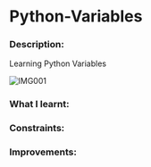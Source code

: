 # Python-Variables


### Description: 

Learning Python Variables

![IMG001](https://user-images.githubusercontent.com/45819118/71187607-4ad2c100-2277-11ea-9905-d6ac65bf5238.PNG)


### What I learnt:

### Constraints:

### Improvements:

